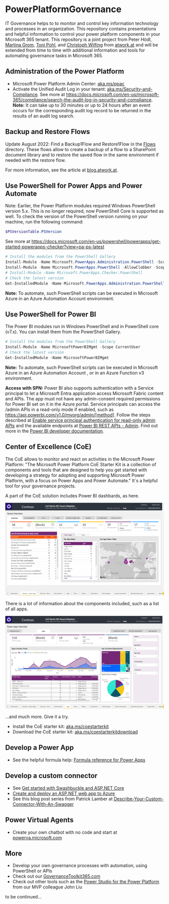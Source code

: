 # PowerPlatformGovernance

IT Governance helps to to monitor and control key information technology and processes in an organization. This repository contains presentations and helpful information to control your power platform components in your Microsoft 365 tenant. This repository is a joint project from Peter Hödl, [Martina Grom](https://twitter.com/magrom), [Toni Pohl](https://twitter.com/atwork), and [Christoph Wilfing](https://twitter.com/CWilfing) from [atwork.at](https://www.atwork-it.com/) and will be extended from time to time with additional information and tools for automating governance tasks in Microsoft 365.

## Administration of the Power Platform

- Microsoft Power Platform Admin Center: [aka.ms/ppac](https://aka.ms/ppac)
- Activate the Unified Audit Log in your tenant: [aka.ms/Security-and-Compliance](https://aka.ms/Security-and-Compliance). See more at https://docs.microsoft.com/en-us/microsoft-365/compliance/search-the-audit-log-in-security-and-compliance. **Note:** It can take up to 30 minutes or up to 24 hours after an event occurs for the corresponding audit log record to be returned in the results of an audit log search.

## Backup and Restore Flows

Update August 2022: Find a Backup1Flow and Restore1Flow in the [Flows](./Flows) directory. These flows allow to create a backup of a flow to a SharePoint document library and to restore the saved flow in the same environment if needed with the restore flow.  

For more information, see the article at [blog.atwork.at](https://blog.atwork.at/post/backup-and-restore-a-flow-with-another-flow).  

## Use PowerShell for Power Apps and Power Automate

Note: Earlier, the Power Platform modules required Windows PowerShell version 5.x. This is no longer required, now PowerShell Core is supported as well. To check the version of the PowerShell version running on your machine, run the following command:

~~~powershell
$PSVersionTable.PSVersion
~~~

See more at https://docs.microsoft.com/en-us/powershell/powerapps/get-started-powerapps-checker?view=pa-ps-latest

~~~powershell
# Install the modules from the PowerShell Gallery
Install-Module -Name Microsoft.PowerApps.Administration.PowerShell -Scope CurrentUser
Install-Module -Name Microsoft.PowerApps.PowerShell -AllowClobber -Scope CurrentUser
# Install-Module -Name Microsoft.PowerApps.Checker.PowerShell
# Check the latest version
Get-InstalledModule -Name Microsoft.PowerApps.Administration.PowerShell, Microsoft.PowerApps.PowerShell
~~~

**Note:** To automate, such PowerShell scripts can be executed in Microsoft Azure in an Azure Automation Account environment.

## Use PowerShell for Power BI

The Power BI modules run in Windows PowerShell and in PowerShell core (v7.x). You can install them from the PowerShell Gallery.

~~~powershell
# Install the modules from the PowerShell Gallery
Install-Module -Name MicrosoftPowerBIMgmt -Scope CurrentUser
# Check the latest version
Get-InstalledModule -Name MicrosoftPowerBIMgmt
~~~

**Note:** To automate, such PowerShell scripts can be executed in Microsoft Azure in an Azure Automation Account , or in an Azure Function v3 environment.

**Access with SPN:** Power BI also supports authentication with a Service principal to let a Microsoft Entra application access Microsoft Fabric content and APIs. The app must not have any admin-consent required permissions for Power BI set on it in the Azure portal. Service principals can access the /admin APIs in a read-only mode if enabled, such as https://api.powerbi.com/v1.0/myorg/admin/[method]. Follow the steps described at [Enable service principal authentication for read-only admin APIs](https://learn.microsoft.com/en-us/fabric/admin/) and the available endpoints at [Power BI REST APIs - Admin](https://learn.microsoft.com/en-us/rest/api/power-bi/admin). Find out more in the [Power BI developer documentation](https://learn.microsoft.com/en-us/power-bi/developer/).  

## Center of Excellence (CoE)

The CoE allows to monitor and react on activities in the Microsoft Power Platform: "The Microsoft Power Platform CoE Starter Kit is a collection of components and tools that are designed to help you get started with developing a strategy for adopting and supporting Microsoft Power Platform, with a focus on Power Apps and Power Automate." It´s a helpful tool for your governance projects.

A part of the CoE solution includes Power BI dashbards, as here.

[![link](./images/CoE-Demo-PowerBI-1.png)](./images/CoE-Demo-PowerBI-1.png "Click to enlarge")

There is a lot of information about the components included, such as a list of all apps.

[![link](./images/CoE-Demo-PowerBI-3-Apps.png)](./images/CoE-Demo-PowerBI-3-Apps.png "Click to enlarge")

...and much more. Give it a try.

- Install the  CoE starter kit: [aka.ms/coestarterkit](aka.ms/coestarterkit)
- Download the CoE starter kit: [aka.ms/coestarterkitdownload](aka.ms/coestarterkitdownload)

## Develop a Power App

- See the helpful formula help: [Formula reference for Power Apps](https://docs.microsoft.com/en-us/powerapps/maker/canvas-apps/formula-reference)
  
## Develop a custom connector

- See [Get started with Swashbuckle and ASP.NET Core](https://docs.microsoft.com/en-us/aspnet/core/tutorials/getting-started-with-swashbuckle?view=aspnetcore-3.1&tabs=visual-studio)
- [Create and deploy an ASP.NET web app to Azure](https://docs.microsoft.com/en-us/connectors/custom-connectors/create-web-api-connector#create-and-deploy-an-aspnet-web-app-to-azure)
- See this blog post series from Patrick Lamber at [Describe-Your-Custom-Connector-With-An-Swagger](https://www.nubo.eu/Describe-Your-Custom-Connector-With-An-Swagger/)

## Power Virtual Agents

- Create your own chatbot with no code and start at [powerva.microsoft.com](https://powerva.microsoft.com/)

## More

- Develop your own governance processes with automation, using PowerShell or APIs
- Check out our [GovernanceToolkit365.com](https://governancetoolkit365.com/)
- Check out other tools such as the [Power Studio for the Power Platform](https://flowstudio.app/) from our MVP colleague John Liu

to be continued...

